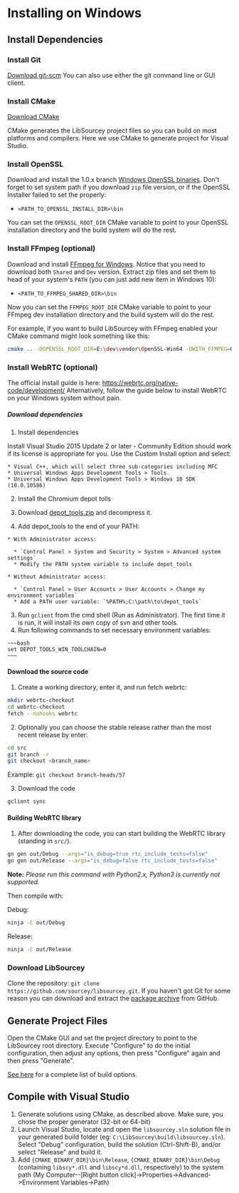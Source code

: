 # Installing on Windows

## Install Dependencies

### Install Git

[Download git-scm](https://git-scm.com/)
You can also use either the git command line or GUI client.  

### Install CMake

[Download CMake](https://cmake.org/download/)

CMake generates the LibSourcey project files so you can build on most platforms and compilers.
Here we use CMake to generate project for Visual Studio.


### Install OpenSSL

Download and install the 1.0.x branch [Windows OpenSSL binaries](http://slproweb.com/products/Win32OpenSSL.html).
Don't forget to set system path if you download `zip` file version, or if the OpenSSL Installer failed to set the properly:

* `<PATH_TO_OPENSSL_INSTALL_DIR>\bin`

You can set the `OPENSSL_ROOT_DIR` CMake variable to point to your OpenSSL installation directory and the build system will do the rest.


### Install FFmpeg (optional)

Download and install [FFmpeg for Windows](https://ffmpeg.zeranoe.com/builds/).
Notice that you need to download both `Shared` and `Dev` version.
Extract zip files and set them to head of your system's `PATH` (you can just add new item in Windows 10):

* `<PATH_TO_FFMPEG_SHARED_DIR>\bin`

Now you can set the `FFMPEG_ROOT_DIR` CMake variable to point to your FFmpeg dev installation directory and the build system will do the rest.

For example, if you want to build LibSourcey with FFmpeg enabled your CMake command might look something like this:

~~~ bash
cmake .. -DOPENSSL_ROOT_DIR=E:\dev\vendor\OpenSSL-Win64 -DWITH_FFMPEG=ON -DFFMPEG_ROOT_DIR=E:\dev\vendor\ffmpeg-3.2.2-win64-dev
~~~


### Install WebRTC (optional)

The official install guide is here: https://webrtc.org/native-code/development/
Alternatively, follow the guide below to install WebRTC on your Windows system without pain. 

##### Download dependencies

1.  Install dependencies

  Install Visual Studio 2015 Update 2 or later - Community Edition should work if its license is appropriate for you. Use the Custom Install option and select:

    * Visual C++, which will select three sub-categories including MFC
    * Universal Windows Apps Development Tools > Tools
    * Universal Windows Apps Development Tools > Windows 10 SDK (10.0.10586)

2.  Install the Chromium depot tolls

  1. Download [depot_tools.zip](https://storage.googleapis.com/chrome-infra/depot_tools.zip) and decompress it.
  2. Add depot_tools to the end of your PATH:

    * With Administrator access:

      * `Control Panel > System and Security > System > Advanced system settings`
      * Modify the PATH system variable to include depot_tools

    * Without Administrator access:

      * `Control Panel > User Accounts > User Accounts > Change my environment variables`
      * Add a PATH user variable: `%PATH%;C:\path\to\depot_tools`

  3. Run `gclient` from the cmd shell (Run as Administrator). The first time it is run, it will install its own copy of svn and other tools.
  4. Run following commands to set necessary environment variables:
  
    ~~~bash
    set DEPOT_TOOLS_WIN_TOOLCHAIN=0
    ~~~

#### Download the source code

1.  Create a working directory, enter it, and run fetch webrtc:

  ~~~bash
  mkdir webrtc-checkout
  cd webrtc-checkout
  fetch --nohooks webrtc
  ~~~

2.  Optionally you can choose the stable release rather than the most recent release by enter:

  ~~~bash
  cd src
  git branch -r
  git checkout <branch_name>
  ~~~
  Example: `git checkout branch-heads/57`

3.  Download the code
  ~~~bash
  gclient sync
  ~~~

#### Building WebRTC library

1.  After downloading the code, you can start building the WebRTC library (standing in `src/`).

  ~~~bash
  gn gen out/Debug --args="is_debug=true rtc_include_tests=false"
  gn gen out/Release --args="is_debug=false rtc_include_tests=false"
  ~~~
  **Note:** _Please run this command with Python2.x, Python3 is currently not supported._
  
  Then compile with:

  Debug:
  ~~~bash
  ninja -C out/Debug
  ~~~
  Release:
  ~~~bash
  ninja -C out/Release
  ~~~


### Download LibSourcey

Clone the repository: `git clone https://github.com/sourcey/libsourcey.git`. If you haven't got Git for some reason you can download and extract the [package archive](https://github.com/sourcey/libsourcey) from GitHub.


## Generate Project Files

Open the CMake GUI and set the project directory to point to the LibSourcey root directory. Execute "Configure" to do the initial configuration, then adjust any options, then press "Configure" again and then press "Generate".

[See here](/installation.md#cmake-build-options) for a complete list of build options.


## Compile with Visual Studio

1. Generate solutions using CMake, as described above. Make sure, you chose the proper generator (32-bit or 64-bit)
2. Launch Visual Studio, locate and open the `libsourcey.sln` solution file in your generated build folder (eg: `C:\LibSourcey\build\libsourcey.sln`). Select "Debug" configuration, build the solution (Ctrl-Shift-B), and/or select "Release" and build it.
3. Add `{CMAKE_BINARY_DIR}\bin\Release`, `{CMAKE_BINARY_DIR}\bin\Debug` (containing `libscy*.dll` and `libscy*d.dll`, respectively) to the system path (My Computer--[Right button click]->Properties->Advanced->Environment Variables->Path)
